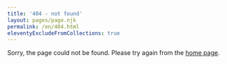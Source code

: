 ```yaml
---
title: '404 - not found'
layout: pages/page.njk
permalink: /en/404.html
eleventyExcludeFromCollections: true
---
```


Sorry, the page could not be found. Please try again from the [home page](/en/).



